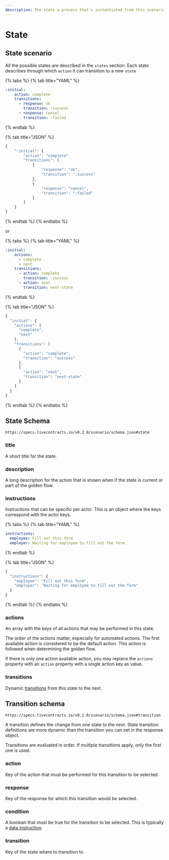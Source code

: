 ```yaml
---
description: The state a process that's instantiated from this scenario can be in.
---
```


# State

## State scenario

All the possible states are described in the `states` section. Each state describes through which `action` it can transition to a new `state`

{% tabs %}
{% tab title="YAML" %}
```yaml
:initial:
    action: complete
    transitions:
      - response: ok
        transition: :success
      - response: cancel
        transition: :failed
```
{% endtab %}

{% tab title="JSON" %}
```javascript
{
    ":initial": {
        "action": "complete"
        "transitions": [
            {
                "response": "ok",
                "transition": ":success"
            },
            {
                "response": "cancel",
                "transition": ":failed"
            }
        ]
    }
}
```
{% endtab %}
{% endtabs %}

or

{% tabs %}
{% tab title="YAML" %}
```yaml
:initial:
    actions: 
      - complete
      - next
    transitions:
      - action: complete
        transition: :success
      - action: next
        transition: next-state
```
{% endtab %}

{% tab title="JSON" %}
```javascript
{
  "initial": {
    "actions": [
      "complete",
      "next"
    ],
    "transitions": [
      {
        "action": "complete",
        "transition": "success"
      },
      {
        "action": "next",
        "transition": "next-state"
      }
    ]
  }
}
```
{% endtab %}
{% endtabs %}

## State Schema

`https://specs.livecontracts.io/v0.2.0/scenario/schema.json#state`

### title

A short title for the state.

### description

A long description for the action that is shown when if the state is current or part of the golden flow.

### instructions

Instructions that can be specific per actor. This is an object where the keys correspond with the actor keys.

{% tabs %}
{% tab title="YAML" %}
```yaml
instructions:
  employee: Fill out this form
  employer: Waiting for employee to fill out the form
```
{% endtab %}

{% tab title="JSON" %}
```javascript
{
  "instructions": {
    "employee": "Fill out this form",
    "employer": "Waiting for employee to fill out the form"
  }
}
```
{% endtab %}
{% endtabs %}

### actions

An array with the keys of all actions that may be performed in this state.

The order of the actions matter, especially for automated actions. The first available action is considered to be the default action. This action is followed when determining the golden flow.

If there is only one action available action, you may replace the `actions` property with an `action` property with a single action key as value.

### transitions

Dynamic [transitions](state.md#transition-schema) from this state to the next.

## Transition schema

`https://specs.livecontracts.io/v0.2.0/scenario/schema.json#transition`

A transition defines the change from one state to the next. State transition definitions are more dynamic than the transition you can set in the response object.

Transitions are evaluated in order. If multiple transitions apply, only the first one is used.

### action

Key of the action that must be performed for this transition to be selected.

### response

Key of the response for which this transition would be selected.

### condition

A boolean that must be true for the transition to be selected. This is typically a [data instruction](data-instruction.md).

### transition

Key of the state where to transition to.

